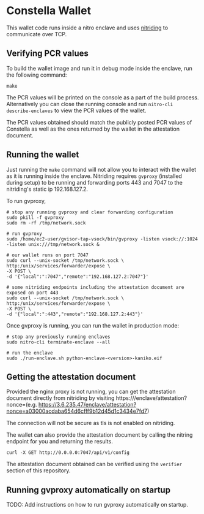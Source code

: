 # Constella Wallet

This wallet code runs inside a nitro enclave and uses [nitriding](https://github.com/brave/nitriding-daemon) to communicate over TCP. 

## Verifying PCR values

To build the wallet image and run it in debug mode inside the enclave, run the following command:

```
make 
```

The PCR values will be printed on the console as a part of the build process. Alternatively you can close the running console and run `nitro-cli describe-enclaves` to view the PCR values of the wallet.

The PCR values obtained should match the publicly posted PCR values of Constella as well as the ones returned by the wallet in the attestation document.

## Running the wallet

Just running the `make` command will not allow you to interact with the wallet as it is running inside the enclave.
Nitriding requires `gvproxy` (installed during setup) to be running and forwarding ports 443 and 7047 to the nitriding's static ip 192.168.127.2.

To run gvproxy,

```
# stop any running gvproxy and clear forwarding configuration
sudo pkill -f gvproxy
sudo rm -rf /tmp/network.sock

# run gvproxy
sudo /home/ec2-user/gvisor-tap-vsock/bin/gvproxy -listen vsock://:1024 -listen unix:///tmp/network.sock &

# our wallet runs on port 7047
sudo curl --unix-socket /tmp/network.sock \
http:/unix/services/forwarder/expose \
-X POST \
-d '{"local":":7047","remote":"192.168.127.2:7047"}'

# some nitriding endpoints including the attestation document are exposed on port 443
sudo curl --unix-socket /tmp/network.sock \
http:/unix/services/forwarder/expose \
-X POST \
-d '{"local":":443","remote":"192.168.127.2:443"}'
```

Once gvproxy is running, you can run the wallet in production mode:

```
# stop any previously running enclaves
sudo nitro-cli terminate-enclave --all

# run the enclave
sudo ./run-enclave.sh python-enclave-<version>-kaniko.eif
```

## Getting the attestation document

Provided the nginx proxy is not running, you can get the attestation document directly from nitriding by visiting 
https://<ec2-elastic-ip>/enclave/attestation?nonce=<random-20-byte-nonce>(e.g. https://3.6.235.47/enclave/attestation?nonce=a03000acdaba654d6cfff9b12d45d1c3434e7fd7)

The connection will not be secure as tls is not enabled on nitriding.

The wallet can also provide the attestation document by calling the nitring endpoint for you and returning the results.

```
curl -X GET http://0.0.0.0:7047/api/v1/config
```

The attestation document obtained can be verified using the `verifier` section of this repository.

## Running gvproxy automatically on startup

TODO: Add instructions on how to run gvproxy automatically on startup.